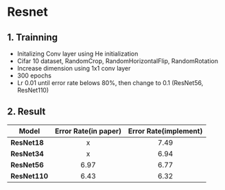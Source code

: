 # Resnet
 
## 1. Trainning
 - Initalizing Conv layer using He initialization
 - Cifar 10 dataset, RandomCrop, RandomHorizontalFlip, RandomRotation
 - Increase dimension using 1x1 conv layer
 - 300 epochs
 - Lr 0.01 until error rate belows 80%, then change to 0.1 (ResNet56, ResNet110)

## 2. Result
Model | Error Rate(in paper) | Error Rate(implement)
---|:---:|:---:
**ResNet18** | x | 7.49 
**ResNet34** | x | 6.94 
**ResNet56** | 6.97 | 6.77
**ResNet110** | 6.43 | 6.32
